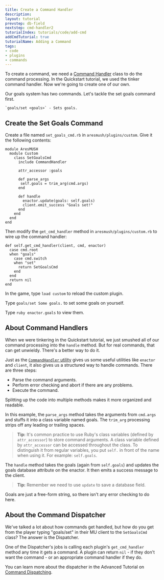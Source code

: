 ```yaml
---
title: Create a Command Handler
description:
layout: tutorial
prevstep: db-field
nextstep: cmd-handler2
tutorialIndex: tutorials/code/add-cmd
addCmdTutorial: true
tutorialName: Adding a Command
tags: 
- code
- plugins
- commands
---
```


To create a command, we need a [Command Handler](/tutorials/code/commands) class to do the command processing.  In the Quickstart tutorial, we used the tinker command handler.  Now we're going to create one of our own.

Our goals system has two commands.  Let's tackle the set goals command first.

    `goals/set <goals>` - Sets goals.

## Create the Set Goals Command

Create a file named `set_goals_cmd.rb` in `aresmush/plugins/custom`.  Give it the following contents:

    module AresMUSH
      module Custom
        class SetGoalsCmd
          include CommandHandler
          
          attr_accessor :goals
    
          def parse_args
           self.goals = trim_arg(cmd.args)
          end
    
          def handle
            enactor.update(goals: self.goals)
            client.emit_success "Goals set!"
          end
        end
      end
    end

Then modify the `get_cmd_handler` method in `aresmush/plugins/custom.rb` to wire up the command handler:

    def self.get_cmd_handler(client, cmd, enactor)
      case cmd.root
      when "goals"
        case cmd.switch
        when "set"
          return SetGoalsCmd
        end
      end
      return nil
    end

In the game, type `load custom` to reload the custom plugin.

Type `goals/set Some goals.` to set some goals on yourself.

Type `ruby enactor.goals` to view them.

## About Command Handlers

When we were tinkering in the Quickstart tutorial, we just smushed all of our command processing into the `handle` method.  But for real commands, that can get unwieldy.  There's a better way to do it.

Just as the [`CommandHandler` utility](/tutorials/code/commands) gives us some useful utilities like `enactor` and `client`, it also gives us a structured way to handle commands.  There are three steps:

* Parse the command arguments.
* Perform error checking and abort if there are any problems.
* Execute the command.

Splitting up the code into multiple methods makes it more organized and readable.

In this example, the `parse_args` method takes the arguments from `cmd.args` and stuffs it into a class variable named goals.  The `trim_arg` processing strips off any leading or trailing spaces.

> <i class="fa fa-info-circle"></i> **Tip:** It's common practice to use Ruby's class variables (defined by `attr_accessor`) to store command arguments.  A class variable defined by `attr_accessor` can be accessed throughout the class.  To distinguish it from regular variables, you put `self.` in front of the name when using it.  For example:  `self.goals`.

The `handle` method takes the goals (again from `self.goals`) and updates the goals database attribute on the enactor.  It then emits a success message to the client.

> <i class="fa fa-info-circle"></i> **Tip:** Remember we need to use `update` to save a database field.  

Goals are just a free-form string, so there isn't any error checking to do here.

## About the Command Dispatcher

We've talked a lot about how commands get handled, but how do you get from the player typing "goals/set" in their MU client to the `SetGoalsCmd` class?  The answer is the Dispatcher.  

One of the Dispatcher's jobs is calling each plugin's `get_cmd_handler` method any time it gets a command.  A plugin can return `nil` - if they don't want the command - or an appropriate command handler if they do.

You can learn more about the dispatcher in the Advanced Tutorial on [Command Dispatching](/tutorials/code/dispatcher).
